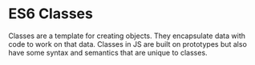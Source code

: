 # ES6 Classes

Classes are a template for creating objects. They encapsulate data with code to work on that data. Classes in JS are built on prototypes but also have some syntax and semantics that are unique to classes.
